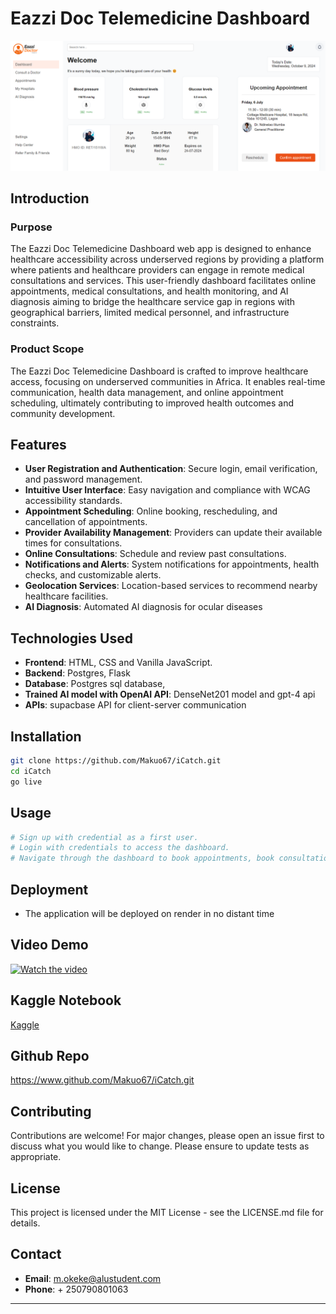 # Eazzi Doc Telemedicine Dashboard

![Dashboard](EazziDocdashboard.png)

## Introduction

### Purpose

The Eazzi Doc Telemedicine Dashboard web app is designed to enhance healthcare accessibility across underserved regions by providing a platform where patients and healthcare providers can engage in remote medical consultations and services. This user-friendly dashboard facilitates online appointments, medical consultations, and health monitoring, and AI diagnosis aiming to bridge the healthcare service gap in regions with geographical barriers, limited medical personnel, and infrastructure constraints.

### Product Scope

The Eazzi Doc Telemedicine Dashboard is crafted to improve healthcare access, focusing on underserved communities in Africa. It enables real-time communication, health data management, and online appointment scheduling, ultimately contributing to improved health outcomes and community development.

## Features

- **User Registration and Authentication**: Secure login, email verification, and password management.
- **Intuitive User Interface**: Easy navigation and compliance with WCAG accessibility standards.
- **Appointment Scheduling**: Online booking, rescheduling, and cancellation of appointments.
- **Provider Availability Management**: Providers can update their available times for consultations.
- **Online Consultations**: Schedule and review past consultations.
- **Notifications and Alerts**: System notifications for appointments, health checks, and customizable alerts.
- **Geolocation Services**: Location-based services to recommend nearby healthcare facilities.
- **AI Diagnosis**: Automated AI diagnosis for ocular diseases

## Technologies Used

- **Frontend**: HTML, CSS and Vanilla JavaScript.
- **Backend**: Postgres, Flask
- **Database**: Postgres sql database,
- **Trained AI model with OpenAI API**: DenseNet201 model and gpt-4 api
- **APIs**: supacbase API for client-server communication

## Installation

```bash
git clone https://github.com/Makuo67/iCatch.git
cd iCatch
go live
```

## Usage

```bash
# Sign up with credential as a first user.
# Login with credentials to access the dashboard.
# Navigate through the dashboard to book appointments, book consultation, view health stats, do the AI Diagnosis, or locate hospitals.
```

## Deployment

- The application will be deployed on render in no distant time

## Video Demo

[![Watch the video](https://img.youtube.com/vi/YMNOptAKmvs/maxresdefault.jpg)](https://youtu.be/YMNOptAKmvs)

## Kaggle Notebook
[Kaggle](https://www.kaggle.com/code/okekemakuochukwu/capstone1)

## Github Repo
https://www.github.com/Makuo67/iCatch.git

## Contributing

Contributions are welcome! For major changes, please open an issue first to discuss what you would like to change. Please ensure to update tests as appropriate.

## License

This project is licensed under the MIT License - see the LICENSE.md file for details.

## Contact

- **Email**: m.okeke@alustudent.com
- **Phone**: + 250790801063

---
